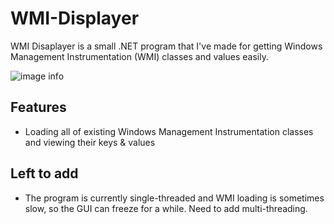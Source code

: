 # WMI-Displayer
WMI Disaplayer is a small .NET program that I've made for getting Windows Management Instrumentation (WMI) classes and values easily. 

![image info](https://raw.githubusercontent.com/acessors/WMI-Displayer/main/images/sample.png)

## Features
- Loading all of existing Windows Management Instrumentation classes and viewing their keys & values
## Left to add
- The program is currently single-threaded and WMI loading is sometimes slow, so the GUI can freeze for a while. Need to add multi-threading.
